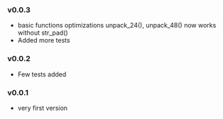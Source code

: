 ### v0.0.3
- basic functions optimizations unpack_24(), unpack_48() now works 
without str_pad()
- Added more tests

### v0.0.2
- Few tests added

### v0.0.1
- very first version